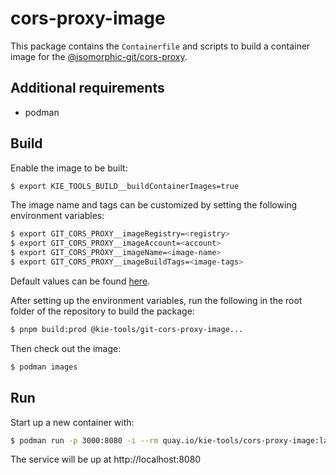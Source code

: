 # cors-proxy-image

This package contains the `Containerfile` and scripts to build a container image for the [@isomorphic-git/cors-proxy](https://github.com/isomorphic-git/cors-proxy).

## Additional requirements

- podman

## Build

Enable the image to be built:

```bash
$ export KIE_TOOLS_BUILD__buildContainerImages=true
```

The image name and tags can be customized by setting the following environment variables:

```bash
$ export GIT_CORS_PROXY__imageRegistry=<registry>
$ export GIT_CORS_PROXY__imageAccount=<account>
$ export GIT_CORS_PROXY__imageName=<image-name>
$ export GIT_CORS_PROXY__imageBuildTags=<image-tags>
```

Default values can be found [here](../build-env/index.js).

After setting up the environment variables, run the following in the root folder of the repository to build the package:

```bash
$ pnpm build:prod @kie-tools/git-cors-proxy-image...
```

Then check out the image:

```bash
$ podman images
```

## Run

Start up a new container with:

```bash
$ podman run -p 3000:8080 -i --rm quay.io/kie-tools/cors-proxy-image:latest
```

The service will be up at http://localhost:8080
